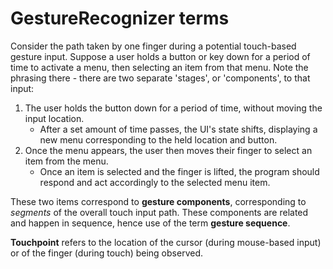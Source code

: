 # GestureRecognizer terms

Consider the path taken by one finger during a potential touch-based gesture input.  Suppose a user holds a button or key down for a period of time to activate a menu, then selecting an item from that menu.  Note the phrasing there - there are two separate 'stages', or 'components', to that input:
1. The user holds the button down for a period of time, without moving the input location.
    - After a set amount of time passes, the UI's state shifts, displaying a new menu corresponding to the held location and button.
2. Once the menu appears, the user then moves their finger to select an item from the menu.
    - Once an item is selected and the finger is lifted, the program should respond and act accordingly to the selected menu item.

These two items correspond to **gesture components**, corresponding to _segments_ of the overall touch input path.  These components are related and happen in sequence, hence use of the term **gesture sequence**.

**Touchpoint** refers to the location of the cursor (during mouse-based input) or of the finger (during touch) being observed.